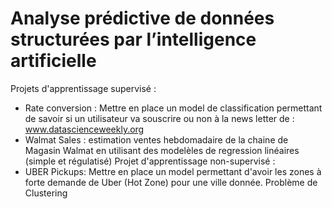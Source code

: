
# Analyse prédictive de données structurées par l’intelligence artificielle
Projets d'apprentissage supervisé :
- Rate conversion : Mettre en place un model de classification permettant de savoir si un utilisateur va souscrire ou non à la news letter de : www.datascienceweekly.org 
- Walmat Sales : estimation ventes hebdomadaire de la chaine de Magasin Walmat en utilisant des modelèles de regression linéaires (simple et régulatisé)
Projet d'apprentissage non-supervisé :
- UBER Pickups: Mettre en place un model permettant d'avoir les zones à forte demande de Uber (Hot Zone) pour une ville donnée. Problème de Clustering
